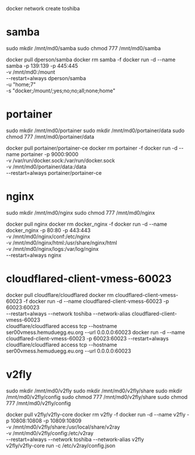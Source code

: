 docker network create toshiba

# samba
sudo mkdir /mnt/md0/samba
sudo chmod 777 /mnt/md0/samba

docker pull dperson/samba
docker rm samba -f
docker run -d --name samba -p 139:139 -p 445:445 \
    -v /mnt/md0:/mount \
    --restart=always dperson/samba \
    -u "home;7" \
    -s "docker;/mount/;yes;no;no;all;none;home"

# portainer
sudo mkdir /mnt/md0/portainer
sudo mkdir /mnt/md0/portainer/data
sudo chmod 777 /mnt/md0/portainer/data

docker pull portainer/portainer-ce
docker rm portainer -f
docker run -d --name portainer -p 9000:9000 \
    -v /var/run/docker.sock:/var/run/docker.sock \
    -v /mnt/md0/portainer/data:/data \
    --restart=always portainer/portainer-ce

# nginx
sudo mkdir /mnt/md0/nginx
sudo chmod 777 /mnt/md0/nginx

docker pull nginx
docker rm docker_nginx -f
docker run -d --name docker_nginx -p 80:80 -p 443:443 \
    -v /mnt/md0/nginx/conf:/etc/nginx \
    -v /mnt/md0/nginx/html:/usr/share/nginx/html \
    -v /mnt/md0/nginx/logs:/var/log/nginx \
    --restart=always nginx

# cloudflared-client-vmess-60023
docker pull cloudflare/cloudflared
docker rm cloudflared-client-vmess-60023 -f
docker run -d --name cloudflared-client-vmess-60023 -p 60023:60023 \
    --restart=always --network toshiba --network-alias cloudflared-client-vmess-60023 \
    cloudflare/cloudflared access tcp --hostname ser00vmess.hemuduegg.eu.org --url 0.0.0.0:60023
docker run -d --name cloudflared-client-vmess-60023 -p 60023:60023 --restart=always \
    cloudflare/cloudflared access tcp --hostname ser00vmess.hemuduegg.eu.org --url 0.0.0.0:60023

# v2fly
sudo mkdir /mnt/md0/v2fly
sudo mkdir /mnt/md0/v2fly/share
sudo mkdir /mnt/md0/v2fly/config
sudo chmod 777 /mnt/md0/v2fly/share
sudo chmod 777 /mnt/md0/v2fly/config

docker pull v2fly/v2fly-core
docker rm v2fly -f
docker run -d --name v2fly -p 10808:10808 -p 10809:10809 \
    -v /mnt/md0/v2fly/share:/usr/local/share/v2ray \
    -v /mnt/md0/v2fly/config:/etc/v2ray \
    --restart=always --network toshiba --network-alias v2fly \
    v2fly/v2fly-core run -c /etc/v2ray/config.json
